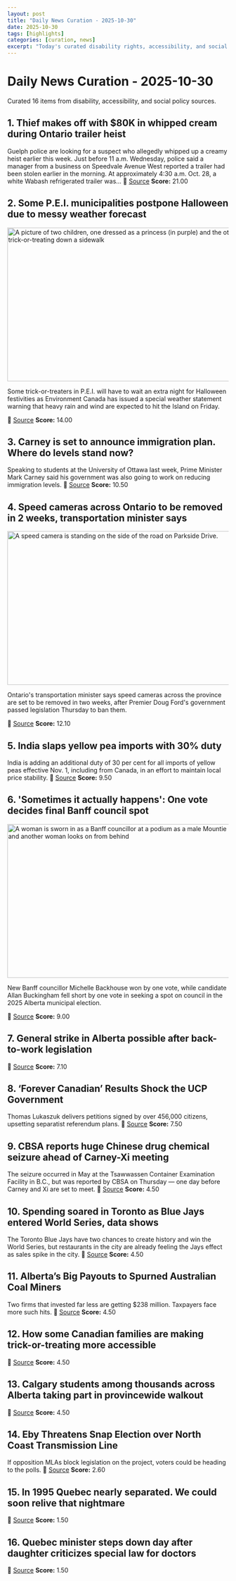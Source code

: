 ```yaml
---
layout: post
title: "Daily News Curation - 2025-10-30"
date: 2025-10-30
tags: [highlights]
categories: [curation, news]
excerpt: "Today's curated disability rights, accessibility, and social policy news from across Canada."
---
```


# Daily News Curation - 2025-10-30

Curated 16 items from disability, accessibility, and social policy sources.

## 1. Thief makes off with $80K in whipped cream during Ontario trailer heist
Guelph police are looking for a suspect who allegedly whipped up a creamy heist earlier this week. Just before 11 a.m. Wednesday, police said a manager from a business on Speedvale Avenue West reported a trailer had been stolen earlier in the morning. At approximately 4:30 a.m. Oct. 28, a white Wabash refrigerated trailer was...
📍 [Source](https://globalnews.ca/news/11502594/guelph-gay-lea-whipped-cream/)
**Score:** 21.00

## 2. Some P.E.I. municipalities postpone Halloween due to messy weather forecast
<img src='https://i.cbc.ca/ais/6ecae9b0-bf0a-492d-97d6-f809f4c949ef,1761829930842/full/max/0/default.jpg?im=Crop%2Crect%3D%280%2C252%2C800%2C450%29%3BResize%3D%28620%29' alt='A picture of two children, one dressed as a princess (in purple) and the other as Batman, trick-or-treating down a sidewalk' width='620' height='349' title='Halloween; Shutterstock ID 921171; Cost Ctr: M71071199900; Manager: Janet Bridel; Email: donna.lee@cbc.ca; Project: cbc.ca/manitoba - 5 tips for safe trick-or-treating this Hallowe'/><p>Some trick-or-treaters in P.E.I. will have to wait an extra night for Halloween festivities as Environment Canada has issued a special weather statement warning that heavy rain and wind are expected to hit the Island on Friday.</p>
📍 [Source](https://www.cbc.ca/news/canada/prince-edward-island/pei-halloween-postponed-9.6959767?cmp=rss)
**Score:** 14.00

## 3. Carney is set to announce immigration plan. Where do levels stand now?
Speaking to students at the University of Ottawa last week, Prime Minister Mark Carney said his government was also going to work on reducing immigration levels.
📍 [Source](https://globalnews.ca/news/11498408/mark-carney-immigration-plan-levels/)
**Score:** 10.50

## 4. Speed cameras across Ontario to be removed in 2 weeks, transportation minister says
<img src='https://i.cbc.ca/ais/fc2b3147-ebbe-40c2-ba75-60d0e3f88a40,1756134300197/full/max/0/default.jpg?im=Crop%2Crect%3D%280%2C0%2C1180%2C663%29%3BResize%3D%28620%29' alt='A speed camera is standing on the side of the road on Parkside Drive.' width='620' height='349' title='Parkside drive speed camera'/><p>Ontario's transportation minister says speed cameras across the province are set to be removed in two weeks, after Premier Doug Ford's government passed legislation Thursday to ban them.</p>
📍 [Source](https://www.cbc.ca/news/canada/toronto/speed-cameras-removed-in-two-weeks-9.6960359?cmp=rss)
**Score:** 12.10

## 5. India slaps yellow pea imports with 30% duty
India is adding an additional duty of 30 per cent for all imports of yellow peas effective Nov. 1, including from Canada, in an effort to maintain local price stability.
📍 [Source](https://globalnews.ca/news/11502721/india-yellow-pea-imports-duty/)
**Score:** 9.50

## 6. 'Sometimes it actually happens': One vote decides final Banff council spot
<img src='https://i.cbc.ca/ais/8d1033d9-4e30-4cd0-b19b-a972581b7271,1761852599424/full/max/0/default.jpg?im=Crop%2Crect%3D%2883%2C177%2C3008%2C1692%29%3BResize%3D%28620%29' alt='A woman is sworn in as a Banff councillor at a podium as a male Mountie stands with her and another woman looks on from behind' width='620' height='349' title='Banff Coun. Michelle Backhouse is officially sworn in as a member of council during the swearing-in process at Banff town hall Tuesday, Oct. 28, 2025.'/><p>New Banff councillor Michelle Backhouse won by one vote, while candidate Allan Buckingham fell short by one vote in seeking a spot on council in the 2025 Alberta municipal election.</p>
📍 [Source](https://www.cbc.ca/news/canada/calgary/banff-municipal-election-alberta-9.6951161?cmp=rss)
**Score:** 9.00

## 7. General strike in Alberta possible after back-to-work legislation
📍 [Source](https://rabble.ca/general/general-strike-in-alberta-possible-after-back-to-work-legislation/)
**Score:** 7.10

## 8. ‘Forever Canadian’ Results Shock the UCP Government
Thomas Lukaszuk delivers petitions signed by over 456,000 citizens, upsetting separatist referendum plans.
📍 [Source](https://thetyee.ca/Opinion/2025/10/30/Forever-Canadian-Results-Shock-UCP/)
**Score:** 7.50

## 9. CBSA reports huge Chinese drug chemical seizure ahead of Carney-Xi meeting
The seizure occurred in May at the Tsawwassen Container Examination Facility in B.C., but was reported by CBSA on Thursday — one day before Carney and Xi are set to meet.
📍 [Source](https://globalnews.ca/news/11502857/china-fentanyl-precursor-seizure-cbsa/)
**Score:** 4.50

## 10. Spending soared in Toronto as Blue Jays entered World Series, data shows
The Toronto Blue Jays have two chances to create history and win the World Series, but restaurants in the city are already feeling the Jays effect as sales spike in the city.
📍 [Source](https://globalnews.ca/news/11502420/blue-jays-world-series-spending-data/)
**Score:** 4.50

## 11. Alberta’s Big Payouts to Spurned Australian Coal Miners
Two firms that invested far less are getting $238 million. Taxpayers face more such hits.
📍 [Source](https://thetyee.ca/Analysis/2025/10/30/Alberta-Big-Payouts-Australian-Coal-Miners/)
**Score:** 4.50

## 12. How some Canadian families are making trick-or-treating more accessible
📍 [Source](https://www.cbc.ca/news/canada/hamilton/treat-accessibly-9.6958813?cmp=rss)
**Score:** 4.50

## 13. Calgary students among thousands across Alberta taking part in provincewide walkout
📍 [Source](https://www.cbc.ca/news/canada/calgary/calgary-alberta-provincewide-student-walkout-9.6960145?cmp=rss)
**Score:** 4.50

## 14. Eby Threatens Snap Election over North Coast Transmission Line
If opposition MLAs block legislation on the project, voters could be heading to the polls.
📍 [Source](https://thetyee.ca/News/2025/10/30/Eby-Threatens-Snap-Election-North-Coast-Transmission-Line/)
**Score:** 2.60

## 15. In 1995 Quebec nearly separated. We could soon relive that nightmare
📍 [Source](https://rabble.ca/politics/canadian-politics/in-1995-quebec-nearly-separated-we-could-soon-relive-that-nightmare/)
**Score:** 1.50

## 16. Quebec minister steps down day after daughter criticizes special law for doctors
📍 [Source](https://www.cbc.ca/news/canada/montreal/longtime-quebec-minister-lionel-carmant-steps-down-9.6959818?cmp=rss)
**Score:** 1.50

